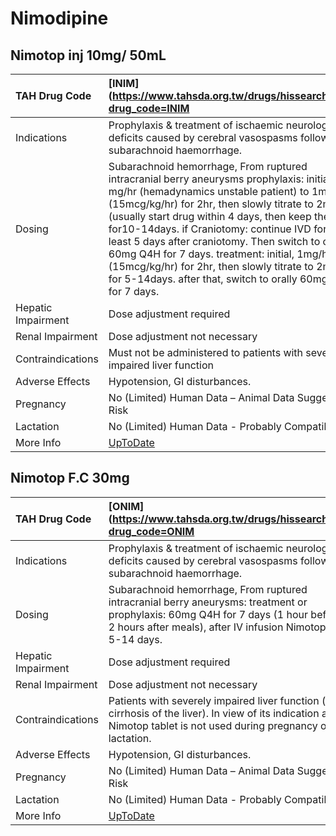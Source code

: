 # Nimodipine

## Nimotop inj 10mg/ 50mL

| TAH Drug Code      | [INIM](https://www.tahsda.org.tw/drugs/hissearch.php?drug_code=INIM                                                                                                                                                                                                                                                                                                                                                                                                                                                                 |
|:-------------------|:------------------------------------------------------------------------------------------------------------------------------------------------------------------------------------------------------------------------------------------------------------------------------------------------------------------------------------------------------------------------------------------------------------------------------------------------------------------------------------------------------------------------------------|
| Indications        | Prophylaxis & treatment of ischaemic neurological deficits caused by cerebral vasospasms following subarachnoid haemorrhage.                                                                                                                                                                                                                                                                                                                                                                                                        |
| Dosing             | Subarachnoid hemorrhage, From ruptured intracranial berry aneurysms prophylaxis: initial, 0.5 mg/hr (hemadynamics unstable patient) to 1mg/hr (15mcg/kg/hr) for 2hr, then slowly titrate to 2mg/hr. (usually start drug within 4 days, then keep therapy for10-14days. if Craniotomy: continue IVD for at least 5 days after craniotomy. Then switch to orally 60mg Q4H for 7 days. treatment: initial, 1mg/hr (15mcg/kg/hr) for 2hr, then slowly titrate to 2mg/hr for 5-14days. after that, switch to orally 60mg Q4H for 7 days. |
| Hepatic Impairment | Dose adjustment required                                                                                                                                                                                                                                                                                                                                                                                                                                                                                                            |
| Renal Impairment   | Dose adjustment not necessary                                                                                                                                                                                                                                                                                                                                                                                                                                                                                                       |
| Contraindications  | Must not be administered to patients with severely impaired liver function                                                                                                                                                                                                                                                                                                                                                                                                                                                          |
| Adverse Effects    | Hypotension, GI disturbances.                                                                                                                                                                                                                                                                                                                                                                                                                                                                                                       |
| Pregnancy          | No (Limited) Human Data – Animal Data Suggest Risk                                                                                                                                                                                                                                                                                                                                                                                                                                                                                  |
| Lactation          | No (Limited) Human Data - Probably Compatible                                                                                                                                                                                                                                                                                                                                                                                                                                                                                       |
| More Info          | [UpToDate](https://www.uptodate.com/contents/nimodipine-drug-information)                                                                                                                                                                                                                                                                                                                                                                                                                                                           |

## Nimotop F.C 30mg

| TAH Drug Code      | [ONIM](https://www.tahsda.org.tw/drugs/hissearch.php?drug_code=ONIM                                                                                                                                 |
|:-------------------|:----------------------------------------------------------------------------------------------------------------------------------------------------------------------------------------------------|
| Indications        | Prophylaxis & treatment of ischaemic neurological deficits caused by cerebral vasospasms following subarachnoid haemorrhage.                                                                        |
| Dosing             | Subarachnoid hemorrhage, From ruptured intracranial berry aneurysms: treatment or prophylaxis: 60mg Q4H for 7 days (1 hour before or 2 hours after meals), after IV infusion Nimotop for 5-14 days. |
| Hepatic Impairment | Dose adjustment required                                                                                                                                                                            |
| Renal Impairment   | Dose adjustment not necessary                                                                                                                                                                       |
| Contraindications  | Patients with severely impaired liver function (eg, cirrhosis of the liver). In view of its indication area, Nimotop tablet is not used during pregnancy or lactation.                              |
| Adverse Effects    | Hypotension, GI disturbances.                                                                                                                                                                       |
| Pregnancy          | No (Limited) Human Data – Animal Data Suggest Risk                                                                                                                                                  |
| Lactation          | No (Limited) Human Data - Probably Compatible                                                                                                                                                       |
| More Info          | [UpToDate](https://www.uptodate.com/contents/nimodipine-drug-information)                                                                                                                           |

